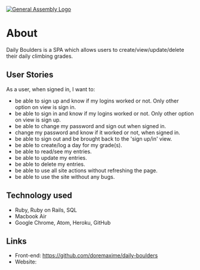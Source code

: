 [![General Assembly Logo](https://camo.githubusercontent.com/1a91b05b8f4d44b5bbfb83abac2b0996d8e26c92/687474703a2f2f692e696d6775722e636f6d2f6b6538555354712e706e67)](https://generalassemb.ly/education/web-development-immersive)

# About

Daily Boulders is a SPA which allows users to create/view/update/delete their daily climbing grades.

## User Stories

As a user, when signed in, I want to:
-  be able to sign up and know if my logins worked or not. Only other option on view is sign in.
-  be able to sign in and know if my logins worked or not. Only other option on view is sign up.
-  be able to change my password and sign out when signed in.
-  change my password and know if it worked or not, when signed in.
-  be able to sign out and be brought back to the 'sign up/in' view.
-  be able to create/log a day for my grade(s).
-  be able to read/see my entries.
-  be able to update my entries.
-  be able to delete my entries.
-  be able to use all site actions without refreshing the page.
-  be able to use the site without any bugs.

## Technology used

-  Ruby, Ruby on Rails, SQL
-  Macbook Air
-  Google Chrome, Atom, Heroku, GitHub

## Links

-  Front-end: https://github.com/doremaxime/daily-boulders
-  Website:
